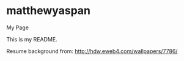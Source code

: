 matthewyaspan
=============

My Page

This is my README.

Resume background from: http://hdw.eweb4.com/wallpapers/7786/
